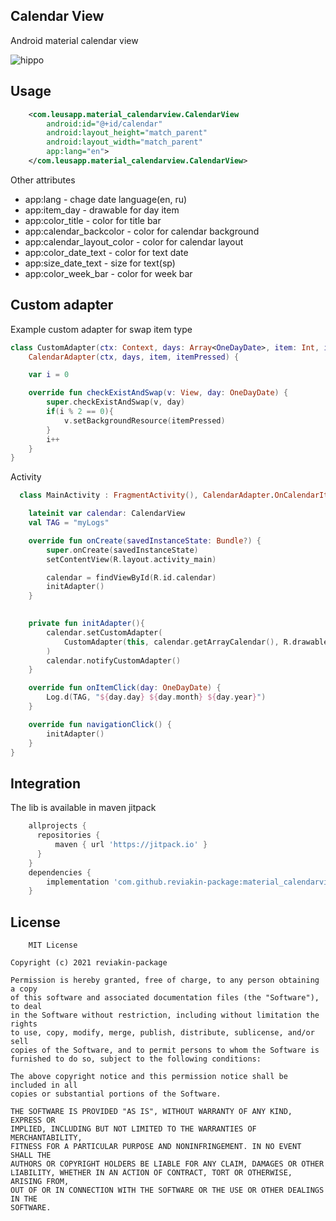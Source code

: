 ## Calendar View  
Android material calendar view  
  
![hippo](https://github.com/reviakin-package/material_calendarview/blob/main/app/src/main/res/raw/calendar_work.gif)
  
## Usage
```xml
    <com.leusapp.material_calendarview.CalendarView
        android:id="@+id/calendar"
        android:layout_height="match_parent"
        android:layout_width="match_parent"
        app:lang="en">
    </com.leusapp.material_calendarview.CalendarView>
```
  
Other attributes  
- app:lang - chage date language(en, ru)  
- app:item_day - drawable for day item  
- app:color_title - color for title bar  
- app:calendar_backcolor - color for calendar background  
- app:calendar_layout_color - color for calendar layout  
- app:color_date_text - color for text date  
- app:size_date_text - size for text(sp)  
- app:color_week_bar - color for week bar  
  
## Custom adapter  
  
Example custom adapter for swap item type  
  
```kotlin
class CustomAdapter(ctx: Context, days: Array<OneDayDate>, item: Int, itemPressed: Int) :
    CalendarAdapter(ctx, days, item, itemPressed) {

    var i = 0

    override fun checkExistAndSwap(v: View, day: OneDayDate) {
        super.checkExistAndSwap(v, day)
        if(i % 2 == 0){
            v.setBackgroundResource(itemPressed)
        }
        i++
    }
}
```  
Activity  
  
```kotlin
  class MainActivity : FragmentActivity(), CalendarAdapter.OnCalendarItemListener, CalendarView.OnNavigationButtonClick {

    lateinit var calendar: CalendarView
    val TAG = "myLogs"

    override fun onCreate(savedInstanceState: Bundle?) {
        super.onCreate(savedInstanceState)
        setContentView(R.layout.activity_main)

        calendar = findViewById(R.id.calendar)
        initAdapter()
    }

    
    private fun initAdapter(){
        calendar.setCustomAdapter(
            CustomAdapter(this, calendar.getArrayCalendar(), R.drawable.material_style_btn, R.drawable.material_item_pressed)
        )
        calendar.notifyCustomAdapter()
    }

    override fun onItemClick(day: OneDayDate) {
        Log.d(TAG, "${day.day} ${day.month} ${day.year}")
    }

    override fun navigationClick() {
        initAdapter()
    }
}
```
  
## Integration
  
The lib is available in maven jitpack  
```gradle
    allprojects {
      repositories {
          maven { url 'https://jitpack.io' }
      }
    }
    dependencies {
        implementation 'com.github.reviakin-package:material_calendarview:2.0.0'
    }
```  
  
## License  
```license
    MIT License

Copyright (c) 2021 reviakin-package

Permission is hereby granted, free of charge, to any person obtaining a copy
of this software and associated documentation files (the "Software"), to deal
in the Software without restriction, including without limitation the rights
to use, copy, modify, merge, publish, distribute, sublicense, and/or sell
copies of the Software, and to permit persons to whom the Software is
furnished to do so, subject to the following conditions:

The above copyright notice and this permission notice shall be included in all
copies or substantial portions of the Software.

THE SOFTWARE IS PROVIDED "AS IS", WITHOUT WARRANTY OF ANY KIND, EXPRESS OR
IMPLIED, INCLUDING BUT NOT LIMITED TO THE WARRANTIES OF MERCHANTABILITY,
FITNESS FOR A PARTICULAR PURPOSE AND NONINFRINGEMENT. IN NO EVENT SHALL THE
AUTHORS OR COPYRIGHT HOLDERS BE LIABLE FOR ANY CLAIM, DAMAGES OR OTHER
LIABILITY, WHETHER IN AN ACTION OF CONTRACT, TORT OR OTHERWISE, ARISING FROM,
OUT OF OR IN CONNECTION WITH THE SOFTWARE OR THE USE OR OTHER DEALINGS IN THE
SOFTWARE.
```


